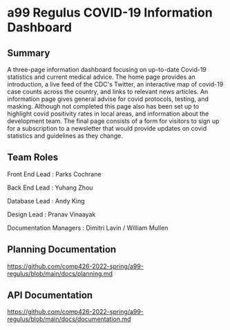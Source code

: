 # a99 Regulus COVID-19 Information Dashboard


## Summary 

A three-page information dashboard focusing on up-to-date Covid-19 statistics and current medical advice. The home page provides an introduction, a live feed of the CDC's Twitter, an interactive map of covid-19 case counts across the country, and links to relevant news articles. An information page gives general advise for covid protocols, testing, and masking. Although not completed this page also has been set up to highlight covid positivity rates in local areas, and information about the development team. The final page consists of a form for visitors to sign up for a subscription to a newsletter that would provide updates on covid statistics and guidelines as they change.

## Team Roles

Front End Lead : Parks Cochrane

Back End Lead : Yuhang Zhou

Database Lead : Andy King

Design Lead : Pranav Vinaayak

Documentation Managers : Dimitri Lavin / William Mullen

## Planning Documentation

https://github.com/comp426-2022-spring/a99-regulus/blob/main/docs/planning.md

## API Documentation

https://github.com/comp426-2022-spring/a99-regulus/blob/main/docs/documentation.md

